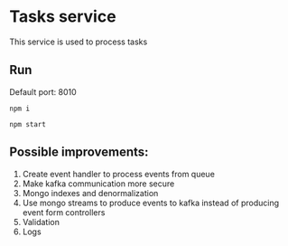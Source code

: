 # Tasks service

This service is used to process tasks

## Run

Default port: 8010

```npm i```

```npm start```

## Possible improvements:

1. Create event handler to process events from queue
2. Make kafka communication more secure
3. Mongo indexes and denormalization
4. Use mongo streams to produce events to kafka instead of producing event form controllers
5. Validation
6. Logs